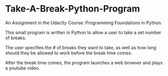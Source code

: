 # Take-A-Break-Python-Program
An Assignment in the Udacity Course: Programming Foundations in Python.

This small program is written in Python to allow a user to take a set number of breaks.  

The user specifies the # of breaks they want to take, as well as how long should they be allowed to work before the break time comes.  

After the break time comes, the program launches a web browser and plays a youtube video.  

